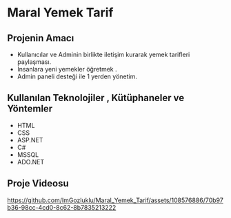 # Maral Yemek Tarif

## Projenin Amacı
- Kullanıcılar ve Adminin birlikte iletişim kurarak yemek tarifleri paylaşması. 
- İnsanlara yeni yemekler öğretmek .
- Admin paneli desteği ile 1 yerden yönetim.

## Kullanılan Teknolojiler , Kütüphaneler ve Yöntemler
- HTML
- CSS
- ASP.NET
- C#
- MSSQL
- ADO.NET

## Proje Videosu

https://github.com/ImGozluklu/Maral_Yemek_Tarif/assets/108576886/70b97b36-98cc-4cd0-8c62-8b7835213222

